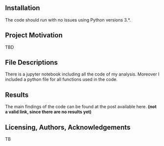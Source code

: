 ## Installation
The code should run with no issues using Python versions 3.*.

## Project Motivation
TBD

## File Descriptions
There is a jupyter notebook including all the code of my analysis. Moreover I included a python file for all functions used in the code.

## Results
The main findings of the code can be found at the post available here. __(not a valid link, since there are no results yet)__

## Licensing, Authors, Acknowledgements
TB
